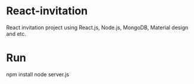 # React-invitation
React invitation project using React.js, Node.js, MongoDB, Material design and etc.

# Run
npm install
node server.js